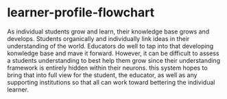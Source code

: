 # learner-profile-flowchart
As individual students grow and learn, their knowledge base grows and develops. Students organically and  individually link ideas in their understanding of the world. Educators do well to tap into that developing konwledge base and mave it forward. However, it can be difficult to assess a students understanding to best help them grow since their understanding framework is entirely hidden within their neurons. this system hopes to bring that into full view for the student, the educator, as well as any supporting institutions so that all can work toward bettering the individual learner. 
